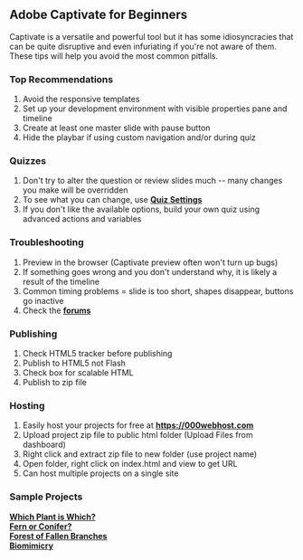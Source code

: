 ## Adobe Captivate for Beginners

Captivate is a versatile and powerful tool but it has some idiosyncracies that can be quite disruptive and even infuriating if you're not aware of them. These tips will help you avoid the most common pitfalls.


### Top Recommendations

1. Avoid the responsive templates
2. Set up your development environment with visible properties pane and timeline
3. Create at least one master slide with pause button
4. Hide the playbar if using custom navigation and/or during quiz

### Quizzes

1. Don't try to alter the question or review slides much -- many changes you make will be overridden
2. To see what you can change, use **[Quiz Settings](https://helpx.adobe.com/captivate/using/quiz-preferences.html)**
3. If you don't like the available options, build your own quiz using advanced actions and variables

### Troubleshooting

1. Preview in the browser (Captivate preview often won't turn up bugs)
2. If something goes wrong and you don't understand why, it is likely a result of the timeline
3. Common timing problems = slide is too short, shapes disappear, buttons go inactive
4. Check the **[forums](https://forums.adobe.com/community/adobe_captivate)**

### Publishing

1. Check HTML5 tracker before publishing
2. Publish to HTML5 not Flash 
3. Check box for scalable HTML
4. Publish to zip file

### Hosting

1. Easily host your projects for free at **<https://000webhost.com>**
2. Upload project zip file to public html folder (Upload Files from dashboard)
3. Right click and extract zip file to new folder (use project name) 
4. Open folder, right click on index.html and view to get URL
5. Can host multiple projects on a single site 

### Sample Projects

**[Which Plant is Which?](https://captivate-projects.000webhostapp.com/Plants%20Quiz%20102/index.html)**  
**[Fern or Conifer?](https://captivate-projects.000webhostapp.com/Fern%20or%20Conifer/index.html)**  
**[Forest of Fallen Branches](https://captivate-projects.000webhostapp.com/Forest%20of%20Falling%20Branches/index.html)**  
**[Biomimicry](https://captivate-projects.000webhostapp.com/Biomimicry/index.html)**  
